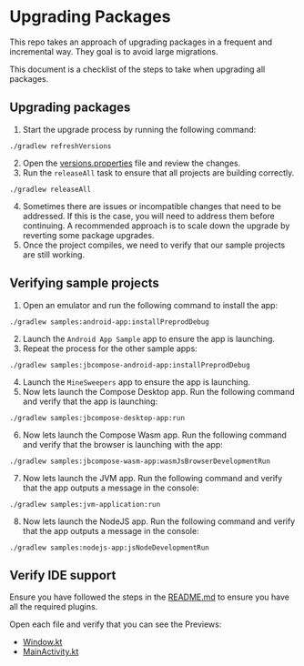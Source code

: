 # Upgrading Packages

This repo takes an approach of upgrading packages in a frequent and incremental way. They goal is to avoid large 
migrations.

This document is a checklist of the steps to take when upgrading all packages.

## Upgrading packages

1. Start the upgrade process by running the following command:
```shell
./gradlew refreshVersions
```
2. Open the [versions.properties](versions.properties) file and review the changes.
3. Run the `releaseAll` task to ensure that all projects are building correctly.
```shell
./gradlew releaseAll
```
4. Sometimes there are issues or incompatible changes that need to be addressed. If this is the case, you will need to 
   address them before continuing. A recommended approach is to scale down the upgrade by reverting some package 
upgrades.
5. Once the project compiles, we need to verify that our sample projects are still working.

## Verifying sample projects

1. Open an emulator and run the following command to install the app:

```shell
./gradlew samples:android-app:installPreprodDebug
```

2. Launch the `Android App Sample` app to ensure the app is launching.
3. Repeat the process for the other sample apps:

```shell
./gradlew samples:jbcompose-android-app:installPreprodDebug
```

4. Launch the `MineSweepers` app to ensure the app is launching.
5. Now lets launch the Compose Desktop app. Run the following command and verify that the app is launching:

```shell
./gradlew samples:jbcompose-desktop-app:run
```

6. Now lets launch the Compose Wasm app. Run the following command and verify that the browser is launching with the app:

```shell
./gradlew samples:jbcompose-wasm-app:wasmJsBrowserDevelopmentRun
```

7. Now lets launch the JVM app. Run the following command and verify that the app outputs a message in the console:

```shell
./gradlew samples:jvm-application:run
```

8. Now lets launch the NodeJS app. Run the following command and verify that the app outputs a message in the console:

```shell
./gradlew samples:nodejs-app:jsNodeDevelopmentRun
```

## Verify IDE support

Ensure you have followed the steps in the [README.md](README.md) to ensure you have all the required plugins.

Open each file and verify that you can see the Previews:
- [Window.kt](samples/jbcompose-desktop-app/src/main/kotlin/com/cramsan/minesweepers/jvm/Window.kt)
- [MainActivity.kt](samples/jbcompose-android-app/src/androidMain/kotlin/com/cramsan/framework/sample/jbcompose/mpplib/MainActivity.kt)